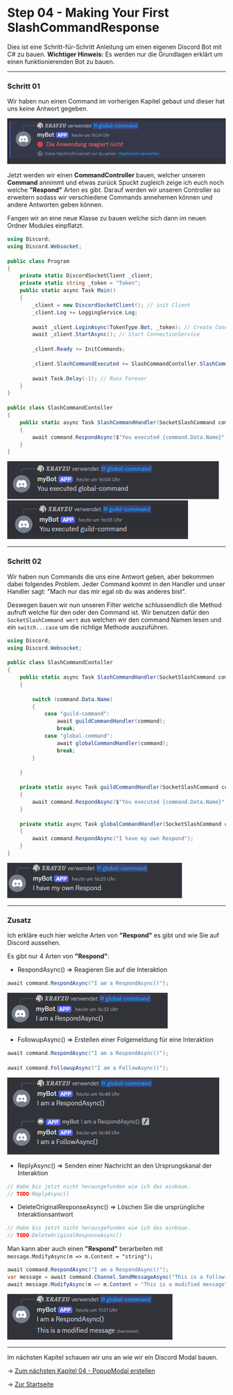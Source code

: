 # Step 04 - Making Your First SlashCommandResponse

Dies ist eine Schritt-für-Schritt Anleitung um einen eigenen Discord Bot mit C# zu bauen. **Wichtiger Hinweis:** Es werden nur die Grundlagen erklärt um einen funktionierenden Bot zu bauen.

---

### Schritt 01
Wir haben nun einen Command im vorherigen Kapitel gebaut und dieser hat uns keine Antwort gegeben.

![](/Guide/Step03/_images/Step02_NoReactionCommand.png)

Jetzt werden wir einen **CommandController** bauen, welcher unseren **Command** annimmt und etwas zurück Spuckt zugleich zeige ich euch noch welche **"Respond"** Arten es gibt. Darauf werden wir unseren Controller so erweitern sodass wir verschiedene Commands annehemen können und andere Antworten geben können.

Fangen wir an eine neue Klasse zu bauen welche sich dann im neuen Ordner Modules einpflatzt.

```C#
using Discord;
using Discord.Websocket;

public class Program
{
    private static DiscordSocketClient _client;
    private static string _token = "Token";
    public static async Task Main()
    {
        _client = new DiscordSocketClient(); // init Client
        _client.Log += LoggingService.Log;

        await _client.LoginAsync(TokenType.Bot, _token); // Create Connection
        await _client.StartAsync(); // Start ConnectionService

        _client.Ready += InitCommands;

        _client.SlashCommandExecuted += SlashCommandContoller.SlashCommandHandler;

        await Task.Delay(-1); // Runs Forever
    }
}

public class SlashCommandContoller
{
    public static async Task SlashCommandHandler(SocketSlashCommand command)
    {
        await command.RespondAsync($"You executed {command.Data.Name}");
    }
}
```

![](./_images/Step01_GlobalCommandExe.png)
![](./_images/Step01_GuildCommandExe.png)

---

### Schritt 02

Wir haben nun Commands die uns eine Antwort geben, aber bekommen dabei folgendes Problem. Jeder Command kommt in den Handler und unser Handler sagt: "Mach nur das mir egal ob du was anderes bist".

Deswegen bauen wir nun unseren Filter welche schlussendlich die Method aufruft welche für den oder den Command ist. Wir benutzen dafür den ``SocketSlashCommand wert`` aus welchen wir den command Namen lesen und ein ``switch...case`` um die richtige Methode auszuführen.

```C#
using Discord;
using Discord.Websocket;

public class SlashCommandContoller
{
    public static async Task SlashCommandHandler(SocketSlashCommand command)
    {

        switch (command.Data.Name)
        {
            case "guild-command":
                await guildCommandHandler(command);
                break;
            case "global-command":
                await globalCommandHandler(command);
                break;
        }
        
    }

    private static async Task guildCommandHandler(SocketSlashCommand command) 
    {
        await command.RespondAsync($"You executed {command.Data.Name}");
    }

    private static async Task globalCommandHandler(SocketSlashCommand command) 
    {
        await command.RespondAsync("I have my own Respond");
    }
}
```

![](./_images/Step02_OwnRespond.png)

---

### Zusatz
Ich erkläre euch hier welche Arten von **"Respond"** es gibt und wie Sie auf Discord aussehen.

Es gibt nur 4 Arten von **"Respond"**:

- RespondAsync() => Reagieren Sie auf die Interaktion

```C#
await command.RespondAsync("I am a RespondAsync()");
```

![](./_images/Step03_RespondAsync.png)

- FollowupAsync() => Erstellen einer Folgemeldung für eine Interaktion

```C#
await command.RespondAsync("I am a RespondAsync()");

await command.FollowupAsync("I am a FollowAsync()");
```

![](./_images/Step03_FollowupAsync.png)

- ReplyAsync() => Senden einer Nachricht an den Ursprungskanal der Interaktion

```C#
// Habe bis jetzt nicht herausgefunden wie ich das einbaue.
// TODO ReplyAsync()
```

- DeleteOriginalResponseAsync() => Löschen Sie die ursprüngliche Interaktionsantwort

```C#
// Habe bis jetzt nicht herausgefunden wie ich das einbaue.
// TODO DeleteOriginalResponseAsync()
```

Man kann aber auch einen **"Respond"** berarbeiten mit ``message.ModifyAsync(m => m.Content = "string");``

```C#
await command.RespondAsync("I am a RespondAsync()");
var message = await command.Channel.SendMessageAsync("This is a follow-up message.");
await message.ModifyAsync(m => m.Content = "This is a modified message");
```

![](./_images/Step03_ModifiyAsync.png)

---

Im nächsten Kapitel schauen wir uns an wie wir ein Discord Modal bauen.

-> [Zum nächsten Kapitel 04 - PopupModal erstellen](/Guide/Step04/README.md)

-> [Zur Startseite](/README.md)